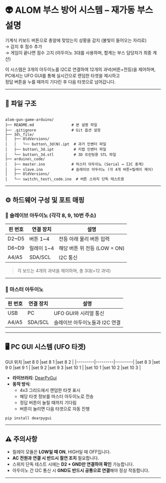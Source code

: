 # 👽 ALOM 부스 방어 시스템 – 재가동 부스 설명

기계식 키보드 버튼으로 총알에 맞았는지 상황을 감지 (불빛이 들어오는 자리로)  
→ 감지 후 점수 추가  
→ 게임이 끝나면 점수 고지 (아두이노 3대를 사용하며, 합계는 부스 담당자가 최종 계산)  

이 시스템은 3개의 아두이노를 I2C로 연결하여 12개의 과녁(버튼+전등)을 제어하며,  
PC에서는 UFO GUI를 통해 실시간으로 랜덤한 타겟을 제시하고  
정답 버튼을 누를 때까지 기다린 후 다음 타겟으로 넘어갑니다.

---

## 📁 파일 구조

```

alom-gun-game-arduino/  
├── README.md                 # 본 설명 파일  
├── .gitignore                # Git 옵션 설정  
├── 3d\_file/  
│   ├── OldVersions/
│   │   └── button\_3d(N).ipt  # 과거 인벤터 파일  
│   ├── button\_3d.ipt         # 키캡 인벤터 파일  
│   └── button\_3d.stl         # 3D 프린팅용 STL 파일  
├── arduino\_code/
│   ├── master.ino            # 마스터 아두이노 (Serial ↔ I2C 중계)  
│   ├── slave.ino             # 슬레이브 아두이노 (각 4개 버튼+릴레이 제어)  
│   ├── OldVersions/
│   └── switch\_test\_code.ino  # 버튼 스위치 단독 테스트용  

```

---

## ⚙️ 하드웨어 구성 및 포트 매핑

### 📡 슬레이브 아두이노 (각각 8, 9, 10번 주소)

| 핀 번호 | 연결 장치  | 설명                            |
|---------|-------------|---------------------------------|
| D2~D5   | 버튼 1~4    | 전등 아래 물리 버튼 입력        |
| D6~D9   | 릴레이 1~4  | 해당 버튼 위 전등 (LOW = ON)    |
| A4/A5   | SDA/SCL     | I2C 통신                        |

> 각 보드는 4개의 과녁을 제어하며, 총 3대(=12 과녁)

---

### 🧠 마스터 아두이노

| 핀 번호 | 연결 장치     | 설명                              |
|---------|----------------|-----------------------------------|
| USB     | PC             | UFO GUI와 시리얼 통신             |
| A4/A5   | SDA/SCL        | 슬레이브 아두이노들과 I2C 연결    |

---

## 🖥️ PC GUI 시스템 (UFO 타겟)

GUI 위치
|set 8 0  |set 8 1  |set 8 2  |
|---------|---------|---------|
|set 8 3  |set 9 0  |set 9 1  |
|set 9 2  |set 9 3  |set 10 1 |
|set 10 1 |set 10 2 |set 10 3 |


- **라이브러리**: [DearPyGui](https://github.com/hoffstadt/dearpygui)
- **동작 방식**:
  - 4x3 그리드에서 랜덤한 타겟 표시
  - 해당 타겟 정보를 마스터 아두이노로 전송
  - 정답 버튼이 눌릴 때까지 기다림
  - 버튼이 눌리면 다음 타겟으로 자동 진행

```
pip install dearpygui
```

---

## ⚠️ 주의사항

* 릴레이 모듈은 **LOW일 때 ON**, HIGH일 때 OFF입니다.
* **AC 전원과 연결 시 반드시 절연 조치** 필요합니다.
* 스위치 단독 테스트 시에는 **D2 + GND만 연결하여 확인** 가능합니다.
* 아두이노 간 I2C 통신 시 **GND도 반드시 공통으로 연결**해야 정상 작동합니다.

---
